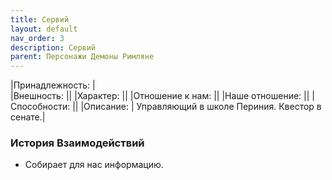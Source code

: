 ```yaml
---
title: Сервий
layout: default
nav_order: 3
description: Сервий
parent: Персонажи Демоны Римляне
---
```


|Принадлежность: |\
|Внешность: ||
|Характер: ||
|Отношение к нам: ||
|Наше отношение: ||
|Способности: ||
|Описание: | Управляющий в школе Периния. Квестор в сенате.|

### История Взаимодействий
- Собирает для нас информацию.
